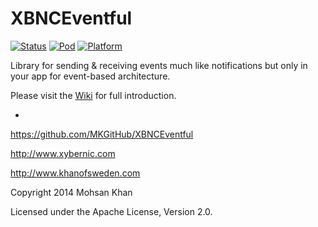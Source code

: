 XBNCEventful
============

[![Status](https://img.shields.io/badge/I'm%20alive-In%20Development-brightgreen.svg)](https://github.com/MKGitHub/XBNCEventful)
[![Pod](https://img.shields.io/badge/pod-0.1.0-blue.svg)](https://github.com/MKGitHub/XBNCEventful)
[![Platform](https://img.shields.io/badge/Platforms-Mac%20OS%20X%20+%20iOS-yellow.svg)](https://github.com/MKGitHub/XBNCEventful)

Library for sending &amp; receiving events much like notifications but only in your app for event-based architecture.

Please visit the [Wiki](https://github.com/MKGitHub/XBNCEventful/wiki) for full introduction.

-

   https://github.com/MKGitHub/XBNCEventful

   http://www.xybernic.com

   http://www.khanofsweden.com

   Copyright 2014 Mohsan Khan

   Licensed under the Apache License, Version 2.0.
